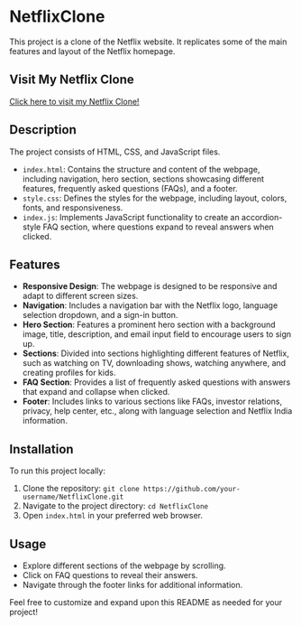 # NetflixClone

This project is a clone of the Netflix website. It replicates some of the main features and layout of the Netflix homepage.

## Visit My Netflix Clone

[Click here to visit my Netflix Clone!](https://rm312.github.io/NetflixClone/)

## Description

The project consists of HTML, CSS, and JavaScript files.

- `index.html`: Contains the structure and content of the webpage, including navigation, hero section, sections showcasing different features, frequently asked questions (FAQs), and a footer.
- `style.css`: Defines the styles for the webpage, including layout, colors, fonts, and responsiveness.
- `index.js`: Implements JavaScript functionality to create an accordion-style FAQ section, where questions expand to reveal answers when clicked.

## Features

- **Responsive Design**: The webpage is designed to be responsive and adapt to different screen sizes.
- **Navigation**: Includes a navigation bar with the Netflix logo, language selection dropdown, and a sign-in button.
- **Hero Section**: Features a prominent hero section with a background image, title, description, and email input field to encourage users to sign up.
- **Sections**: Divided into sections highlighting different features of Netflix, such as watching on TV, downloading shows, watching anywhere, and creating profiles for kids.
- **FAQ Section**: Provides a list of frequently asked questions with answers that expand and collapse when clicked.
- **Footer**: Includes links to various sections like FAQs, investor relations, privacy, help center, etc., along with language selection and Netflix India information.

## Installation

To run this project locally:

1. Clone the repository: `git clone https://github.com/your-username/NetflixClone.git`
2. Navigate to the project directory: `cd NetflixClone`
3. Open `index.html` in your preferred web browser.

## Usage

- Explore different sections of the webpage by scrolling.
- Click on FAQ questions to reveal their answers.
- Navigate through the footer links for additional information.

Feel free to customize and expand upon this README as needed for your project!
